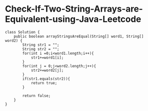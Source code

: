 # Check-If-Two-String-Arrays-are-Equivalent-using-Java-Leetcode

    class Solution {
        public boolean arrayStringsAreEqual(String[] word1, String[] word2) {
            String str1 = "";
            String str2 = "";
            for(int i =0;i<word1.length;i++){
                str1+=word1[i];
            }
            for(int j = 0;j<word2.length;j++){
                str2+=word2[j];
            }
            if(str1.equals(str2)){
                return true;
            }
            
            return false;
        }
    }

